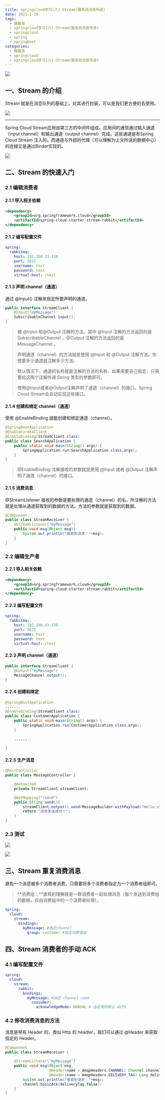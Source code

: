 ```yaml
---
title: springcloud学习(八)-Stream(服务间消息传递)
date: 2021-1-30
tags:
  - 微服务
  - springcloud学习(八)-Stream(服务间消息传递)
  - springcloud
  - spring
  - springboot
categories:
  - 微服务
  - springcloud
  - springcloud学习(八)-Stream(服务间消息传递)
---
```


![](http://qiniu.zhouhongyin.top/2022/06/14/1655222316-spring-cloud.png)

<!--more-->

## 一、Stream 的介绍

Stream 就是在消息队列的基础上，对其进行封装，可以是我们更方便的去使用。

![](http://qiniu.zhouhongyin.top/2022/06/14/1655222319-image-20210131122052105.png)

------------

Spring Cloud Stream应用由第三方的中间件组成。应用间的通信通过输入通道（input channel）和输出通道（output channel）完成。这些通道是有Spring Cloud Stream 注入的。而通道与外部的代理（可以理解为上文所说的数据中心）的连接又是通过Binder实现的。

![](http://qiniu.zhouhongyin.top/2022/06/14/1655222323-SCSt-with-binder.png)

## 二、Stream 的快速入门

### 2.1 编辑消费者

#### 2.1.1 导入相关依赖

```xml
<dependency>
    <groupId>org.springframework.cloud</groupId>
    <artifactId>spring-cloud-starter-stream-rabbit</artifactId>
</dependency>
```

#### 2.1.2 编写配置文件

```yml
spring:
  rabbitmq:
    host: 192.168.31.138
    port: 5672
    username: test
    password: test
    virtual-host: /test
```

#### 2.1.3 声明 channel（通道）

通过 @Input() 注解来指定所要声明的通道。

```java
public interface StreamClient {
    @Input("myMessage")
    SubscribableChannel input();
}
```

> 被 @Input 和@Output 注解的方法。其中 @Input 注解的方法返回的是 SubscribableChannel ，@Output 注解的方法返回的是 MessageChannel 。
>
> 声明通道（channel）的方法就是使用 @Input 和 @Output 注解方法。你想要多少通道就注解多少方法。
>
> 默认情况下，通道的名称就是注解的方法的名称，如果需要自己指定，只需要给这两个注解传递 String 类型的参数即可。
>
> 使用@Input或者@Output注解声明了通道（channel）的接口。Spring Cloud Stream会自动实现这些接口。

#### 2.1.4 创建和绑定 channel（通道）

使用 @EnableBinding 就能创建和绑定通道（channel）。

```java
@SpringBootApplication
@EnableEurekaClient
@EnableBinding(StreamClient.class)
public class SearchApplication {
    public static void main(String[] args) {
        SpringApplication.run(SearchApplication.class,args);
    }
}
```

> @EnableBinding 注解接收的参数就是使用 @Input 或者 @Output 注解声明了通道（channel）的接口。

#### 2.1.5 消费消息

@StreamListener 接收的参数是要处理的通道（channel）的名，所注解的方法就是处理从通道获取到的数据的方法。方法的参数就是获取到的数据。

```java
@Component
public class StreamReceiver {
    @StreamListener("myMessage")
    public void msg(Object msg){
        System.out.println("接收到消息："+msg);
    }
}
```

### 2.2 编辑生产者

#### 2.2.1 导入相关依赖

```xml
<dependency>
    <groupId>org.springframework.cloud</groupId>
    <artifactId>spring-cloud-starter-stream-rabbit</artifactId>
</dependency>
```

#### 2.2.2 编写配置文件

```yml
spring:
  rabbitmq:
    host: 192.168.31.138
    port: 5672
    username: test
    password: test
    virtual-host: /test
```

#### 2.2.3 声明 channel（通道）

```java
public interface StreamClient {
    @Output("myMessage")
    MessageChannel output();
}
```

#### 2.2.4 创建和绑定

```java
@SpringBootApplication
.......
@EnableBinding(StreamClient.class)
public class CustomerApplication {
    public static void main(String[] args) {
        SpringApplication.run(CustomerApplication.class,args);
    }
    
	........
        
}
```

#### 2.2.5 生产消息

```java
@RestController
public class MessageController {

    @Autowired
    private StreamClient streamClient;

    @GetMapping("/send")
    public String send(){
        streamClient.output().send(MessageBuilder.withPayload("Hello stream!!!!!").build());
        return "消息发送成功！";
    }
}
```

### 2.3 测试

![](http://qiniu.zhouhongyin.top/2022/06/14/1655222376-image-20210131145020087.png)

![](http://qiniu.zhouhongyin.top/2022/06/14/1655222390-image-20210131145053454.png)

## 三、Stream 重复消费消息

避免一个消息被多个消费者消费，只需要将多个消费者指定为一个消费者组即可。

> **消费组：**直观的理解就是一群消费者一起处理消息（每个发送到消费组的数据，仅由消费组中的一个消费者处理）。

```yml
spring:
  cloud:
    stream:
      bindings:
        myMessage: #指定channel
          group: customer #指定消费者组
```

## 四、Stream 消费者的手动 ACK

### 4.1 编写配置文件

```yml
spring:
  cloud:
    stream:
      rabbit:
        bindings:
          myMessage: #指定 channel name
            consumer: 
              acknowledgeMode: MANUAL # 指定规则默认 AUTO
```

### 4.2 修改消费消息的方法

消息是带有 Header 的，类似 Http 的 headler，我们可以通过 @Header 来获取指定的 Header。

```java
@Component
public class StreamReceiver {

    @StreamListener("myMessage")
    public void msg(Object msg,
                    @Header(name = AmqpHeaders.CHANNEL) Channel channel,
                    @Header(name = AmqpHeaders.DELIVERY_TAG) Long deliveryTag) throws IOException {
        System.out.println("接收到消息："+msg);
        channel.basicAck(deliveryTag,false);
    }
}
```